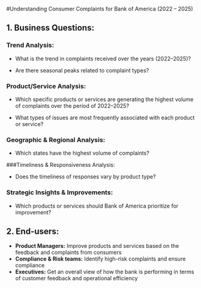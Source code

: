 #Understanding Consumer Complaints for Bank of America (2022 – 2025)
## 1.   Business Questions:
### Trend Analysis:
- What is the trend in complaints received over the years (2022–2025)?

- Are there seasonal peaks related to complaint types?

### Product/Service Analysis:
- Which specific products or services are generating the highest volume of complaints over the period of 2022–2025?

- What types of issues are most frequently associated with each product or service?

### Geographic & Regional Analysis:
- Which states have the highest volume of complaints?

###Timeliness & Responsiveness Analysis:
- Does the timeliness of responses vary by product type?

### Strategic Insights & Improvements:
- Which products or services should Bank of America prioritize for improvement?

## 2.   End-users:
*  **Product Managers:** Improve products and services based on the feedback and complaints from consumers
*  **Compliance & Risk teams:**  Identify high-risk complaints and ensure compliance
*  **Executives:** Get an overall view of how the bank is performing in terms of customer feedback and operational efficiency
